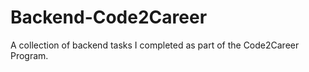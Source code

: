 # Backend-Code2Career
A collection of backend tasks I completed as part of the Code2Career Program.
